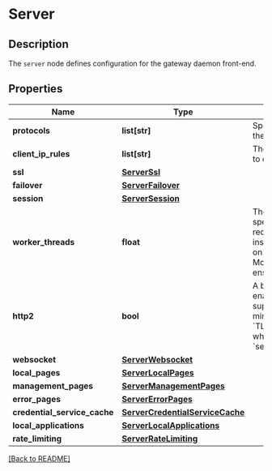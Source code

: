 # Server

## Description

The `server` node defines configuration for the gateway daemon front-end.


## Properties

Name | Type | Description | Notes
------------ | ------------- | ------------- | -------------
**protocols** | **list[str]** | Specifies the protocols which will be supported by the server.| [optional] 
**client\_ip\_rules** | **list[str]** | The rules which define whether a client is allowed to connect to this server.| [optional] 
**ssl** | [**ServerSsl**](ServerSsl.md) |  | [optional] 
**failover** | [**ServerFailover**](ServerFailover.md) |  | [optional] 
**session** | [**ServerSession**](ServerSession.md) |  | [optional] 
**worker\_threads** | **float** | The number of configured worker threads specifies the number of concurrent incoming requests that can be serviced by this gateway instance. Choosing the optimal number depends on the quantity and type of traffic on your network. Modifying this value should be done carefully to ensure optimal performance.  | [optional] [default to 100]
**http2** | **bool** | A boolean which indicates whether or not to enable support for HTTP/2 clients. HTTP/2 supports a reduced set of cipher suites. The minimum cipher is &#x60;TLS\_ECDHE\_RSA\_WITH\_AES\_128\_GCM\_SHA256&#x60; which should be added to the &#x60;server/ssl/ciphers[]&#x60; entry.  | [optional] [default to False]
**websocket** | [**ServerWebsocket**](ServerWebsocket.md) |  | [optional] 
**local\_pages** | [**ServerLocalPages**](ServerLocalPages.md) |  | [optional] 
**management\_pages** | [**ServerManagementPages**](ServerManagementPages.md) |  | [optional] 
**error\_pages** | [**ServerErrorPages**](ServerErrorPages.md) |  | [optional] 
**credential\_service\_cache** | [**ServerCredentialServiceCache**](ServerCredentialServiceCache.md) |  | [optional] 
**local\_applications** | [**ServerLocalApplications**](ServerLocalApplications.md) |  | [optional] 
**rate\_limiting** | [**ServerRateLimiting**](ServerRateLimiting.md) |  | [optional] 

[[Back to README]](../README.md)



